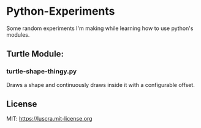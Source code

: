 # Python-Experiments
Some random experiments I'm making while learning how to use python's modules.



## Turtle Module:
### turtle-shape-thingy.py
Draws a shape and continuously draws inside it with a configurable offset.


## License
MIT: https://luscra.mit-license.org
